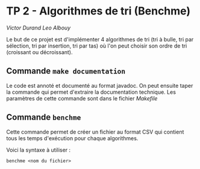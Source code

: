 # **TP 2 - Algorithmes de tri (Benchme)**

*Victor Durand
Leo Albouy*


Le but de ce projet est d'implémenter 4 algorithmes de tri (tri à bulle, tri par sélection, tri par insertion, tri par tas) où l'on peut choisir son ordre de tri (croissant ou décroissant).

## Commande `make documentation`

Le code est annoté et documenté au format javadoc.
On peut ensuite taper la commande qui permet d'extraire la documentation technique.
Les paramètres de cette commande sont dans le fichier *Makefile*

## Commande `benchme` 

Cette commande permet de créer un fichier au format CSV qui contient tous les temps d'exécution pour chaque algorithmes. 

Voici la syntaxe à utiliser :

    benchme <nom du fichier>

